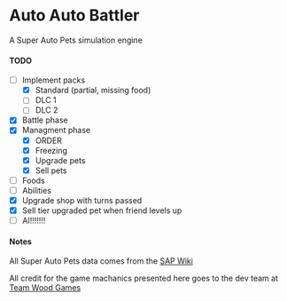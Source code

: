 # Auto Auto Battler

A Super Auto Pets simulation engine

#### TODO
- [ ] Implement packs
    - [x] Standard (partial, missing food)
    - [ ] DLC 1 
    - [ ] DLC 2
- [x] Battle phase
- [x] Managment phase
  - [x] ORDER
  - [x] Freezing
  - [x] Upgrade pets
  - [x] Sell pets
- [ ] Foods
- [ ] Abilities
- [x] Upgrade shop with turns passed
- [x] Sell tier upgraded pet when friend levels up
- [ ] AI!!!!!!!

#### Notes
All Super Auto Pets data comes from the [SAP Wiki](https://superautopets.fandom.com/wiki/Super_Auto_Pets_Wiki)

All credit for the game machanics presented here goes to the dev team at [Team Wood Games](https://teamwoodgames.com/)